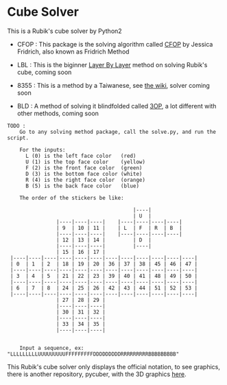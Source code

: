 Cube Solver
====================

This is a Rubik's cube solver by Python2

- CFOP : This package is the solving algorithm called <a href="http://www.speedsolving.com/wiki/index.php/CFOP">CFOP</a> by Jessica Fridrich, also known as Fridrich Method

- LBL : This is the biginner <a href="http://www.speedsolving.com/wiki/index.php/Layer_by_layer">Layer By Layer</a> method on solving Rubik's cube, coming soon

- 8355 : This is a method by a Taiwanese, see <a href="http://www.speedsolving.com/wiki/index.php/8355\_Method">the wiki</a>, solver coming soon

- BLD : A method of solving it blindfolded called <a href="http://homepage.ntlworld.com/angela.hayden/cube/blindfold_frontpage.html">3OP</a>, a lot different with other methods, coming soon

```
TODO : 
	Go to any solving method package, call the solve.py, and run the script.

	For the inputs:
	  L (0) is the left face color   (red)
	  U (1) is the top face color    (yellow)
	  F (2) is the front face color  (green)
	  D (3) is the bottom face color (white)
	  R (4) is the right face color  (orange)
	  B (5) is the back face color   (blue)

	The order of the stickers be like:

                                         |----|
                                         | U  |
                |----|----|----|    |----|----|----|----|
                | 9  | 10 | 11 |    | L  | F  | R  | B  |
                |----|----|----|    |----|----|----|----|
                | 12 | 13 | 14 |         | D  |
                |----|----|----|         |----|
                | 15 | 16 | 17 |
 |----|----|----|----|----|----|----|----|----|----|----|----|
 | 0  | 1  | 2  | 18 | 19 | 20 | 36 | 37 | 38 | 45 | 46 | 47 |
 |----|----|----|----|----|----|----|----|----|----|----|----|
 | 3  | 4  | 5  | 21 | 22 | 23 | 39 | 40 | 41 | 48 | 49 | 50 |
 |----|----|----|----|----|----|----|----|----|----|----|----|
 | 6  | 7  | 8  | 24 | 25 | 26 | 42 | 43 | 44 | 51 | 52 | 53 |
 |----|----|----|----|----|----|----|----|----|----|----|----|
                | 27 | 28 | 29 |
                |----|----|----|
                | 30 | 31 | 32 |
                |----|----|----|
                | 33 | 34 | 35 |
                |----|----|----|


	Input a sequence, ex: "LLLLLLLLLUUUUUUUUUFFFFFFFFFDDDDDDDDDRRRRRRRRRBBBBBBBBB"
```


This Rubik's cube solver only displays the official notation, to see graphics, there is another repository, pycuber, with the 3D graphics <a href="http://pycuber.appspot.com">here</a>.
